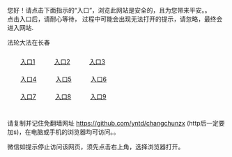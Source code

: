 您好！请点击下面指示的“入口”，浏览此网站是安全的，且为您带来平安。。 <br/>
点击入口后，请耐心等待， 过程中可能会出现无法打开的提示，请忽略，最终会进入网站. </br>

法轮大法在长春<br/>
<div style="padding:10px"><a style="margin:20px" target="_blank" href="https://dr0f4g5792xup.cloudfront.net/2Qpsp?hrtmnsc" id="ccLink1" rel="nofollow">入口1</a> <a target="_blank" style="margin:20px" href="https://d19o45mkprwsx7.cloudfront.net/2Qpsp?pwhbltm" id="ccLink2" rel="nofollow">入口2</a> <a style="margin:20px" target="_blank" href="https://d2vvln73xjkp1q.cloudfront.net/2Qpsp?sxdknu" id="ccLink3" rel="nofollow">入口3</a></div>

<div style="padding:10px" ><a style="margin:20px" target="_blank" href="https://dr0f4g5792xup.cloudfront.net/2Qpsp?hrtmnsc" id="ccLink4" rel="nofollow">入口4</a> <a style="margin:20px" href="https://d19o45mkprwsx7.cloudfront.net/2Qpsp?pwhbltm" target="_blank" id="ccLink5" rel="nofollow">入口5</a> <a style="margin:20px" href="https://d2vvln73xjkp1q.cloudfront.net/2Qpsp?sxdknu" target="_blank" id="ccLink6" rel="nofollow">入口6</a></div>

<div style="padding:10px"><a style="margin:20px" target="_blank" href="https://dr0f4g5792xup.cloudfront.net/2Qpsp?hrtmnsc" id="ccLink7" rel="nofollow">入口7</a> <a style="margin:20px" href="https://d19o45mkprwsx7.cloudfront.net/2Qpsp?pwhbltm" target="_blank" id="ccLink8" rel="nofollow">入口8</a> <a style="margin:20px" target="_blank" href="https://d2vvln73xjkp1q.cloudfront.net/2Qpsp?sxdknu" id="ccLink9" rel="nofollow">入口9</a></div>

<br/>



请复制并记住免翻墙网址 https://github.com/yntd/changchunzx (http后一定要加s)，在电脑或手机的浏览器均可访问。。<br/>

微信如提示停止访问该网页，须先点击右上角，选择浏览器打开。

